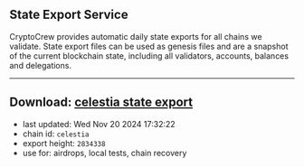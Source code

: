 ## State Export Service
CryptoCrew provides automatic daily state exports for all chains we validate. State export files can be used as genesis files and are a snapshot of the current blockchain state, including all validators, accounts, balances and delegations.

---
**Download: [celestia state export](https://dl-eu2.ccvalidators.com/SERVICE/celestia/celestia_export_2834338.json)**
---

- last updated: Wed Nov 20 2024 17:32:22
- chain id: `celestia`
- export height: `2834338`
- use for: airdrops, local tests, chain recovery
